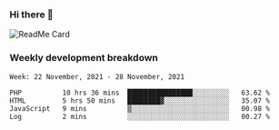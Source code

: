 ### Hi there 👋

<!--
**itzcy/itzcy** is a ✨ _special_ ✨ repository because its `README.md` (this file) appears on your GitHub profile.

Here are some ideas to get you started:

- 🔭 I’m currently working on ...
- 🌱 I’m currently learning ...
- 👯 I’m looking to collaborate on ...
- 🤔 I’m looking for help with ...
- 💬 Ask me about ...
- 📫 How to reach me: ...
- 😄 Pronouns: ...
- ⚡ Fun fact: ...
-->
![ReadMe Card](https://github-readme-stats.vercel.app/api?username=itzcy&show_icons=true&title_color=2d3198&icon_color=797cb8&text_color=24292e&bg_color=f6f8fa)

### Weekly development breakdown
<!--START_SECTION:waka-->
```text
Week: 22 November, 2021 - 28 November, 2021

PHP          10 hrs 36 mins  ████████████████░░░░░░░░░   63.62 % 
HTML         5 hrs 50 mins   ████████▓░░░░░░░░░░░░░░░░   35.07 % 
JavaScript   9 mins          ▒░░░░░░░░░░░░░░░░░░░░░░░░   00.98 % 
Log          2 mins          ░░░░░░░░░░░░░░░░░░░░░░░░░   00.27 % 
```
<!--END_SECTION:waka-->
